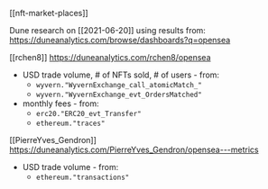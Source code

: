 [[nft-market-places]]

Dune research on [[2021-06-20]] using results from:
https://duneanalytics.com/browse/dashboards?q=opensea

[[rchen8]]
https://duneanalytics.com/rchen8/opensea
- USD trade volume, # of NFTs sold, # of users - from:
	-  `wyvern."WyvernExchange_call_atomicMatch_"`
	-  `wyvern."WyvernExchange_evt_OrdersMatched"`
- monthly fees  - from:
	-  `erc20."ERC20_evt_Transfer"`
	-  `ethereum."traces"`
	
[[PierreYves_Gendron]]
https://duneanalytics.com/PierreYves_Gendron/opensea---metrics
 - USD trade volume - from:
	 -  `ethereum."transactions"`